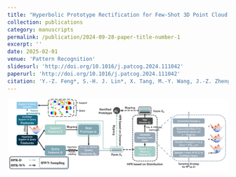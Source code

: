 ```yaml
---
title: "Hyperbolic Prototype Rectification for Few-Shot 3D Point Cloud Classification"
collection: publications
category: manuscripts
permalink: /publication/2024-09-28-paper-title-number-1
excerpt: ''
date: 2025-02-01
venue: 'Pattern Recognition'
slidesurl: 'http://doi.org/10.1016/j.patcog.2024.111042'
paperurl: 'http://doi.org/10.1016/j.patcog.2024.111042'
citation: 'Y.-Z. Feng*, S.-H. J. Lin*, X. Tang, M.-Y. Wang, J.-Z. Zheng, Z.-Y. He, Z.-Y. Pang, J. Yang, M.-S. Chen, and X. Wei, "Hyperbolic prototype rectification for few-shot 3D point cloud classification," Pattern Recognition, vol. 158, p. 111042, 2025.'
---
```


![university](../images/PR_2025_Arch.png)

